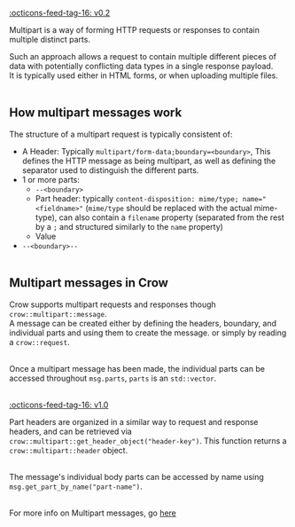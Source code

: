 <span class="tag">[:octicons-feed-tag-16: v0.2](https://github.com/CrowCpp/Crow/releases/0.2)</span>


Multipart is a way of forming HTTP requests or responses to contain multiple distinct parts.<br>

Such an approach allows a request to contain multiple different pieces of data with potentially conflicting data types in a single response payload.<br>
It is typically used either in HTML forms, or when uploading multiple files.<br><br>

## How multipart messages work
The structure of a multipart request is typically consistent of:<br>

- A Header: Typically `multipart/form-data;boundary=<boundary>`, This defines the HTTP message as being multipart, as well as defining the separator used to distinguish the different parts.<br>
- 1 or more parts:
    - `--<boundary>`
    - Part header: typically `content-disposition: mime/type; name="<fieldname>"` (`mime/type` should be replaced with the actual mime-type), can also contain a `filename` property (separated from the rest by a `;` and structured similarly to the `name` property)
    - Value
- `--<boundary>--`<br><br>

## Multipart messages in Crow
Crow supports multipart requests and responses though `crow::multipart::message`.<br>
A message can be created either by defining the headers, boundary, and individual parts and using them to create the message. or simply by reading a `crow::request`.<br><br>

Once a multipart message has been made, the individual parts can be accessed throughout `msg.parts`, `parts` is an `std::vector`.<br><br>

<span class="tag">[:octicons-feed-tag-16: v1.0](https://github.com/CrowCpp/Crow/releases/v1.0)</span>


Part headers are organized in a similar way to request and response headers, and can be retrieved via `crow::multipart::get_header_object("header-key")`. This function returns a `crow::multipart::header` object.<br><br>

The message's individual body parts can be accessed by name using `msg.get_part_by_name("part-name")`.<br><br>

For more info on Multipart messages, go [here](../reference/namespacecrow_1_1multipart.html)
